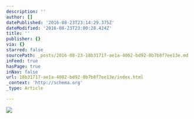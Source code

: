 ```yaml
---
description: ''
author: []
datePublished: '2016-08-23T23:14:29.375Z'
dateModified: '2016-08-23T23:00:28.424Z'
title: ''
publisher: {}
via: {}
starred: false
sourcePath: _posts/2016-08-23-18b31717-ae1a-4002-bd92-0b7b8f7ee13e.md
inFeed: true
hasPage: true
inNav: false
url: 18b31717-ae1a-4002-bd92-0b7b8f7ee13e/index.html
_context: 'http://schema.org'
_type: Article

---
```

![](https://the-grid-user-content.s3-us-west-2.amazonaws.com/ae9a736d-b684-4a54-aa29-bba0a35c7b1e.jpg)